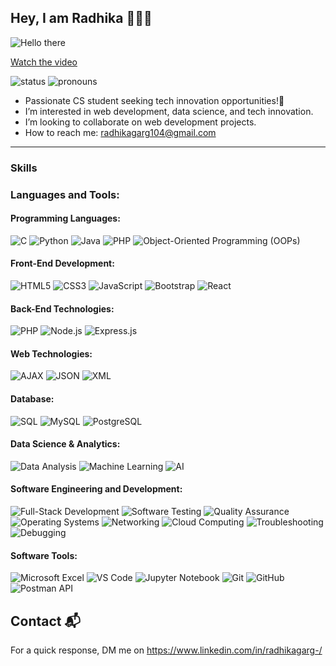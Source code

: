 ## Hey, I am Radhika 🙋🏽‍♂️

![Hello there](hello.gif "Hello there")

[Watch the video](hello.mp4)





![status](https://img.shields.io/badge/Open_To_Work-c70000) ![pronouns](https://img.shields.io/badge/Pronouns-SHe/Her-8A2BE2)

- Passionate CS student seeking tech innovation opportunities!🚀
- I’m interested in web development, data science, and tech innovation.
- I’m looking to collaborate on web development projects.
- How to reach me: [radhikagarg104@gmail.com](mailto:radhikagarg104@gmail.com)

---
### Skills
### Languages and Tools:

#### Programming Languages:
![C](https://img.shields.io/badge/-C-A8B9CC?style=flat&logo=c&logoColor=white) ![Python](https://img.shields.io/badge/-Python-3776AB?style=flat&logo=python&logoColor=white) ![Java](https://img.shields.io/badge/-Java-007396?style=flat&logo=java&logoColor=white) ![PHP](https://img.shields.io/badge/-PHP-777BB4?style=flat&logo=php&logoColor=white) ![Object-Oriented Programming (OOPs)](https://img.shields.io/badge/-OOP-007396?style=flat&logo=java&logoColor=white)

#### Front-End Development:
![HTML5](https://img.shields.io/badge/-HTML5-E34F26?style=flat&logo=html5&logoColor=white) ![CSS3](https://img.shields.io/badge/-CSS3-1572B6?style=flat&logo=css3&logoColor=white) ![JavaScript](https://img.shields.io/badge/-JavaScript-F7DF1E?style=flat&logo=javascript&logoColor=black) ![Bootstrap](https://img.shields.io/badge/-Bootstrap-563D7C?style=flat&logo=bootstrap&logoColor=white) ![React](https://img.shields.io/badge/-React-61DAFB?style=flat&logo=react&logoColor=black)

#### Back-End Technologies:
![PHP](https://img.shields.io/badge/-PHP-777BB4?style=flat&logo=php&logoColor=white) ![Node.js](https://img.shields.io/badge/-Node.js-339933?style=flat&logo=node.js&logoColor=white) ![Express.js](https://img.shields.io/badge/-Express.js-000000?style=flat&logo=express&logoColor=white)

#### Web Technologies:
![AJAX](https://img.shields.io/badge/-AJAX-0078D4?style=flat&logo=ajax&logoColor=white) ![JSON](https://img.shields.io/badge/-JSON-000000?style=flat&logo=json&logoColor=white) ![XML](https://img.shields.io/badge/-XML-FF5722?style=flat&logo=xml&logoColor=white)

#### Database:
![SQL](https://img.shields.io/badge/-SQL-003B57?style=flat&logo=sqlite&logoColor=white) ![MySQL](https://img.shields.io/badge/-MySQL-4479A1?style=flat&logo=mysql&logoColor=white) ![PostgreSQL](https://img.shields.io/badge/-PostgreSQL-4169E1?style=flat&logo=postgresql&logoColor=white)

#### Data Science & Analytics:
![Data Analysis](https://img.shields.io/badge/-Data%20Analysis-00BFFF?style=flat&logo=python&logoColor=white) ![Machine Learning](https://img.shields.io/badge/-Machine%20Learning-F7DF1E?style=flat&logo=machine-learning&logoColor=black) ![AI](https://img.shields.io/badge/-AI-00CFFF?style=flat&logo=artificial-intelligence&logoColor=white) 

#### Software Engineering and Development:
![Full-Stack Development](https://img.shields.io/badge/-Full%20Stack%20Development-4CAF50?style=flat&logo=github&logoColor=white) ![Software Testing](https://img.shields.io/badge/-Software%20Testing-0A66C2?style=flat&logo=selenium&logoColor=white) ![Quality Assurance](https://img.shields.io/badge/-Quality%20Assurance-FF4F00?style=flat&logo=selenium&logoColor=white) ![Operating Systems](https://img.shields.io/badge/-Operating%20Systems-0078D4?style=flat&logo=windows&logoColor=white) ![Networking](https://img.shields.io/badge/-Networking-00B8D4?style=flat&logo=internet-explorer&logoColor=white) ![Cloud Computing](https://img.shields.io/badge/-Cloud%20Computing-008CFF?style=flat&logo=cloud&logoColor=white) ![Troubleshooting](https://img.shields.io/badge/-Troubleshooting-0078D4?style=flat&logo=windows&logoColor=white) ![Debugging](https://img.shields.io/badge/-Debugging-FF5722?style=flat&logo=bug&logoColor=white)

#### Software Tools:
![Microsoft Excel](https://img.shields.io/badge/-Microsoft%20Excel-217346?style=flat&logo=microsoft-excel&logoColor=white) ![VS Code](https://img.shields.io/badge/-VS%20Code-007ACC?style=flat&logo=visual-studio-code&logoColor=white) ![Jupyter Notebook](https://img.shields.io/badge/-Jupyter%20Notebook-F37626?style=flat&logo=jupyter&logoColor=white) ![Git](https://img.shields.io/badge/-Git-F05032?style=flat&logo=git&logoColor=white) ![GitHub](https://img.shields.io/badge/-GitHub-181717?style=flat&logo=github&logoColor=white) ![Postman API](https://img.shields.io/badge/-Postman%20API-FF6C37?style=flat&logo=postman&logoColor=white)

## Contact 📬

For a quick response, DM me on https://www.linkedin.com/in/radhikagarg-/
